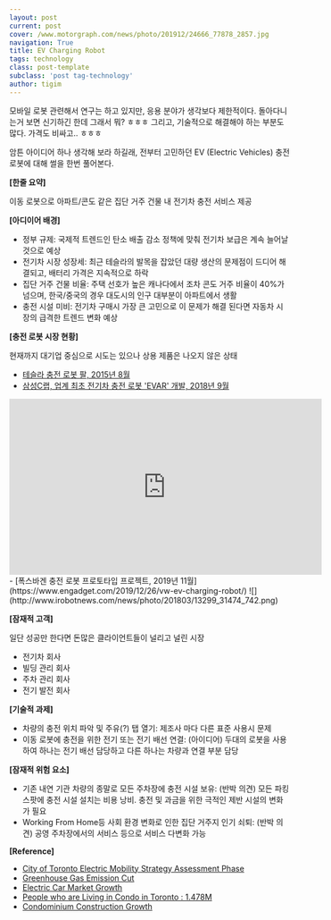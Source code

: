 ```yaml
---  
layout: post  
current: post
cover: /www.motorgraph.com/news/photo/201912/24666_77878_2857.jpg
navigation: True
title: EV Charging Robot  
tags: technology
class: post-template
subclass: 'post tag-technology'  
author: tigim
---  
```


모바일 로봇 관련해서 연구는 하고 있지만, 응용 분야가 생각보다 제한적이다. 돌아다니는거 보면 신기하긴 한데 그래서 뭐? ㅎㅎㅎ 그리고, 기술적으로 해결해야 하는 부분도 많다. 가격도 비싸고.. ㅎㅎㅎ  
  
암튼 아이디어 하나 생각해 보라 하길래, 전부터 고민하던 EV (Electric Vehicles) 충전 로봇에 대해 썰을 한번 풀어본다. 
  
**[한줄 요약]**  

이동 로봇으로 아파트/콘도 같은 집단 거주 건물 내 전기차 충전 서비스 제공  

  
**[아디이어 배경]**  

- 정부 규제: 국제적 트렌드인 탄소 배출 감소 정책에 맞춰 전기차 보급은 계속 늘어날 것으로 예상  
- 전기차 시장 성장세: 최근 테슬라의 발목을 잡았던 대량 생산의 문제점이 드디어 해결되고, 배터리 가격은 지속적으로 하락  
- 집단 거주 건물 비율: 주택 선호가 높은 캐나다에서 조차 콘도 거주 비율이 40%가 넘으며, 한국/중국의 경우 대도시의 인구 대부분이 아파트에서 생활  
- 충전 시설 미비: 전기차 구매시 가장 큰 고민으로 이 문제가 해결 된다면 자동차 시장의 급격한 트렌드 변화 예상   
  
  
**[충전 로봇 시장 현황]**  
  
현재까지 대기업 중심으로 시도는 있으나 상용 제품은 나오지 않은 상태  
  
- [테슬라 충전 로봇 팔, 2015년 8월](https://twitter.com/Tesla/status/629305813912326146?ref_src=twsrc%5Etfw%7Ctwcamp%5Etweetembed%7Ctwterm%5E629305813912326146&ref_url=https%3A%2F%2Fwww.engadget.com%2F2015%2F08%2F06%2Fteslas-prehensile-car-charger-plugs-itself-in-automatically%2F)  
- [삼성C랩, 업계 최초 전기차 충전 로봇 'EVAR' 개발, 2018년 9월](https://m.etnews.com/20180911000268?obj=Tzo4OiJzdGRDbGFzcyI6Mjp7czo3OiJyZWZlcmVyIjtOO3M6NzoiZm9yd2FyZCI7czoxMzoid2ViIHRvIG1vYmlsZSI7fQ%3D%3D)  
<iframe width="560" height="315" src="https://www.youtube.com/embed/JNJ3X6ReQTo" frameborder="0" allow="accelerometer; autoplay; encrypted-media; gyroscope; picture-in-picture" allowfullscreen></iframe>  
- [폭스바겐 충전 로봇 프로토타입 프로젝트, 2019년 11월](https://www.engadget.com/2019/12/26/vw-ev-charging-robot/)   
![](http://www.irobotnews.com/news/photo/201803/13299_31474_742.png)
  
**[잠재적 고객]**  

일단 성공만 한다면 돈많은 클라이언트들이 널리고 널린 시장 

- 전기차 회사  
- 빌딩 관리 회사  
- 주차 관리 회사  
- 전기 발전 회사  
  
**[기술적 과제]**  
  
- 차량의 충전 위치 파악 및 주유(?) 탭 열기: 제조사 마다 다른 표준 사용시 문제 
- 이동 로봇에 충전을 위한 전기 또는 전기 배선 연결: (아이디어) 두대의 로봇을 사용하여 하나는 전기 배선 담당하고 다른 하나는 차량과 연결 부분 담당   


**[잠재적 위험 요소]**  

- 기존 내연 기관 차량의 종말로 모든 주차장에 충전 시설 보유: (반박 의견) 모든 파킹 스팟에 충전 시설 설치는 비용 낭비. 충전 및 과금을 위한 극적인 제반 시설의 변화가 필요   
- Working From Home등 사회 환경 변화로 인한 집단 거주지 인기 쇠퇴: (반박 의견) 공영 주차장에서의 서비스 등으로 서비스 다변화 가능         


**[Reference]**  

- [City of Toronto Electric Mobility Strategy Assessment Phase](https://www.toronto.ca/wp-content/uploads/2019/05/9685-EMS-Assessment-Phase-Final-Project-Report.pdf)  
- [Greenhouse Gas Emission Cut]( https://www.blogto.com/city/2019/09/toronto-mayor-plans-eliminate-100-all-greenhouse-gas-emissions/)  
- [Electric Car Market Growth](https://emc-mec.ca/new/ev-sales-report-q1-2019-canada-reaches-over-100000-evs/)  
- [People who are Living in Condo in Toronto : 1.478M](https://en.wikipedia.org/wiki/Condominiums_in_Canada)   
- [Condominium Construction Growth](https://urbantoronto.ca/news/2019/05/gta-condo-construction-hits-record-high-q1-2019)  


